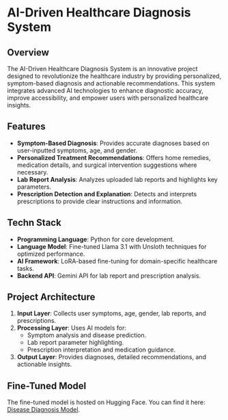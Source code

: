 # AI-Driven Healthcare Diagnosis System

## Overview
The AI-Driven Healthcare Diagnosis System is an innovative project designed to revolutionize the healthcare industry by providing personalized, symptom-based diagnosis and actionable recommendations. This system integrates advanced AI technologies to enhance diagnostic accuracy, improve accessibility, and empower users with personalized healthcare insights.

## Features
- **Symptom-Based Diagnosis**: Provides accurate diagnoses based on user-inputted symptoms, age, and gender.
- **Personalized Treatment Recommendations**: Offers home remedies, medication details, and surgical intervention suggestions where necessary.
- **Lab Report Analysis**: Analyzes uploaded lab reports and highlights key parameters.
- **Prescription Detection and Explanation**: Detects and interprets prescriptions to provide clear instructions and information.

## Techn Stack
- **Programming Language**: Python for core development.
- **Language Model**: Fine-tuned Llama 3.1 with Unsloth techniques for optimized performance.
- **AI Framework**: LoRA-based fine-tuning for domain-specific healthcare tasks.
- **Backend API**: Gemini API for lab report and prescription analysis.

## Project Architecture
1. **Input Layer**: Collects user symptoms, age, gender, lab reports, and prescriptions.
2. **Processing Layer**: Uses AI models for:
   - Symptom analysis and disease prediction.
   - Lab report parameter highlighting.
   - Prescription interpretation and medication guidance.
3. **Output Layer**: Provides diagnoses, detailed recommendations, and actionable insights.


## Fine-Tuned Model
The fine-tuned model is hosted on Hugging Face. You can find it here: [Disease Diagnosis Model](https://huggingface.co/iamak132003/disease_diagnosis).

